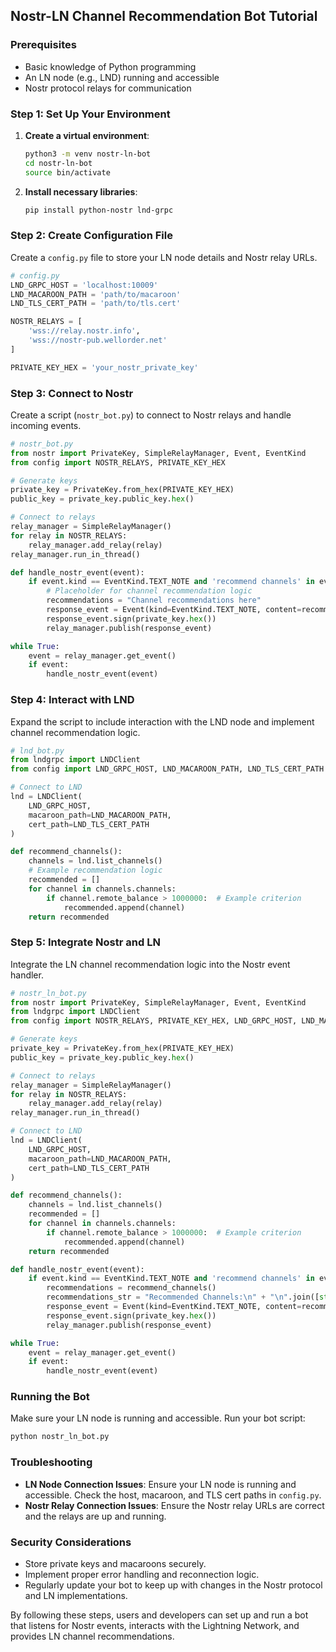 ## Nostr-LN Channel Recommendation Bot Tutorial

### Prerequisites
- Basic knowledge of Python programming
- An LN node (e.g., LND) running and accessible
- Nostr protocol relays for communication

### Step 1: Set Up Your Environment

1. **Create a virtual environment**:
    ```bash
    python3 -m venv nostr-ln-bot
    cd nostr-ln-bot
    source bin/activate
    ```

2. **Install necessary libraries**:
    ```bash
    pip install python-nostr lnd-grpc
    ```

### Step 2: Create Configuration File

Create a `config.py` file to store your LN node details and Nostr relay URLs.

```python
# config.py
LND_GRPC_HOST = 'localhost:10009'
LND_MACAROON_PATH = 'path/to/macaroon'
LND_TLS_CERT_PATH = 'path/to/tls.cert'

NOSTR_RELAYS = [
    'wss://relay.nostr.info',
    'wss://nostr-pub.wellorder.net'
]

PRIVATE_KEY_HEX = 'your_nostr_private_key'
```

### Step 3: Connect to Nostr

Create a script (`nostr_bot.py`) to connect to Nostr relays and handle incoming events.

```python
# nostr_bot.py
from nostr import PrivateKey, SimpleRelayManager, Event, EventKind
from config import NOSTR_RELAYS, PRIVATE_KEY_HEX

# Generate keys
private_key = PrivateKey.from_hex(PRIVATE_KEY_HEX)
public_key = private_key.public_key.hex()

# Connect to relays
relay_manager = SimpleRelayManager()
for relay in NOSTR_RELAYS:
    relay_manager.add_relay(relay)
relay_manager.run_in_thread()

def handle_nostr_event(event):
    if event.kind == EventKind.TEXT_NOTE and 'recommend channels' in event.content:
        # Placeholder for channel recommendation logic
        recommendations = "Channel recommendations here"
        response_event = Event(kind=EventKind.TEXT_NOTE, content=recommendations)
        response_event.sign(private_key.hex())
        relay_manager.publish(response_event)

while True:
    event = relay_manager.get_event()
    if event:
        handle_nostr_event(event)
```

### Step 4: Interact with LND

Expand the script to include interaction with the LND node and implement channel recommendation logic.

```python
# lnd_bot.py
from lndgrpc import LNDClient
from config import LND_GRPC_HOST, LND_MACAROON_PATH, LND_TLS_CERT_PATH

# Connect to LND
lnd = LNDClient(
    LND_GRPC_HOST, 
    macaroon_path=LND_MACAROON_PATH, 
    cert_path=LND_TLS_CERT_PATH
)

def recommend_channels():
    channels = lnd.list_channels()
    # Example recommendation logic
    recommended = []
    for channel in channels.channels:
        if channel.remote_balance > 1000000:  # Example criterion
            recommended.append(channel)
    return recommended
```

### Step 5: Integrate Nostr and LN

Integrate the LN channel recommendation logic into the Nostr event handler.

```python
# nostr_ln_bot.py
from nostr import PrivateKey, SimpleRelayManager, Event, EventKind
from lndgrpc import LNDClient
from config import NOSTR_RELAYS, PRIVATE_KEY_HEX, LND_GRPC_HOST, LND_MACAROON_PATH, LND_TLS_CERT_PATH

# Generate keys
private_key = PrivateKey.from_hex(PRIVATE_KEY_HEX)
public_key = private_key.public_key.hex()

# Connect to relays
relay_manager = SimpleRelayManager()
for relay in NOSTR_RELAYS:
    relay_manager.add_relay(relay)
relay_manager.run_in_thread()

# Connect to LND
lnd = LNDClient(
    LND_GRPC_HOST, 
    macaroon_path=LND_MACAROON_PATH, 
    cert_path=LND_TLS_CERT_PATH
)

def recommend_channels():
    channels = lnd.list_channels()
    recommended = []
    for channel in channels.channels:
        if channel.remote_balance > 1000000:  # Example criterion
            recommended.append(channel)
    return recommended

def handle_nostr_event(event):
    if event.kind == EventKind.TEXT_NOTE and 'recommend channels' in event.content:
        recommendations = recommend_channels()
        recommendations_str = "Recommended Channels:\n" + "\n".join([str(ch) for ch in recommendations])
        response_event = Event(kind=EventKind.TEXT_NOTE, content=recommendations_str)
        response_event.sign(private_key.hex())
        relay_manager.publish(response_event)

while True:
    event = relay_manager.get_event()
    if event:
        handle_nostr_event(event)
```

### Running the Bot

Make sure your LN node is running and accessible. Run your bot script:

```bash
python nostr_ln_bot.py
```

### Troubleshooting

- **LN Node Connection Issues**: Ensure your LN node is running and accessible. Check the host, macaroon, and TLS cert paths in `config.py`.
- **Nostr Relay Connection Issues**: Ensure the Nostr relay URLs are correct and the relays are up and running.

### Security Considerations

- Store private keys and macaroons securely.
- Implement proper error handling and reconnection logic.
- Regularly update your bot to keep up with changes in the Nostr protocol and LN implementations.

By following these steps, users and developers can set up and run a bot that listens for Nostr events, interacts with the Lightning Network, and provides LN channel recommendations.
